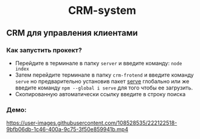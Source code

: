 <h1 align="center">CRM-system</h1>
<h2>CRM для управления клиентами</h2>
<h3>Как запустить прокект?</h3>
<ul>
    <li>Перейдите в терминале в папку <code>server</code> и введите команду: <code>node index</code></li>
    <li>Затем перейдите терминале в папку <code>crm-frotend</code> и введите команду <code>serve</code> но предварительно установив пакет <a target="_blank" href="https://www.npmjs.com/package/serve">serve</a> глобально или же введите команду <code>npm --global i serve</code> для того чтобы ее загрузить.</li>
    <li>Скопированную автоматически ссылку введите в строку поиска</li>
</ul>
<h3>Демо:</h3>

 



https://user-images.githubusercontent.com/108528535/222122518-9bfb06db-1c46-400a-9c75-3f50e859941b.mp4

